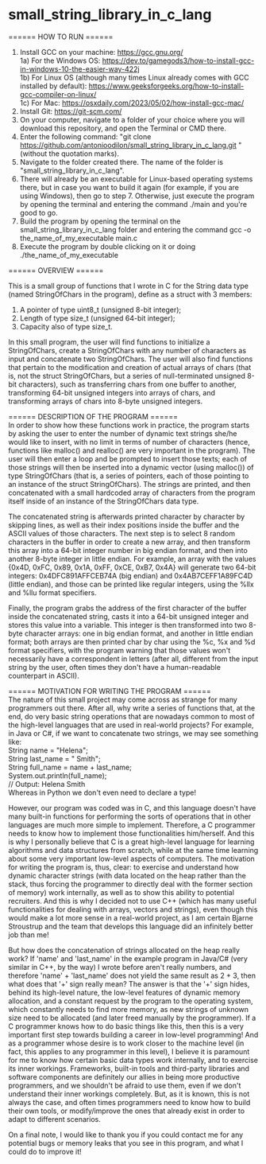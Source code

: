 # small_string_library_in_c_lang
====== HOW TO RUN ======
1) Install GCC on your machine: https://gcc.gnu.org/  
   1a) For the Windows OS: https://dev.to/gamegods3/how-to-install-gcc-in-windows-10-the-easier-way-422j  
   1b) For Linux OS (although many times Linux already comes with GCC installed by default): https://www.geeksforgeeks.org/how-to-install-gcc-compiler-on-linux/  
   1c) For Mac: https://osxdaily.com/2023/05/02/how-install-gcc-mac/  
2) Install Git: https://git-scm.com/  
3) On your computer, navigate to a folder of your choice where you will download this repository, and open the Terminal or CMD there.  
4) Enter the following command: "git clone https://github.com/antonioodilon/small_string_library_in_c_lang.git " (without the quotation marks).  
5) Navigate to the folder created there. The name of the folder is "small_string_library_in_c_lang".  
6) There will already be an executable for Linux-based operating systems there, but in case you want to build it again (for example, if you are using Windows), then go to step 7. Otherwise, just execute the program by opening the terminal and entering the command ./main and you're good to go.  
7) Build the program by opening the terminal on the small_string_library_in_c_lang folder and entering the command gcc -o the_name_of_my_executable main.c  
8) Execute the program by double clicking on it or doing ./the_name_of_my_executable  

====== OVERVIEW ======  

This is a small group of functions that I wrote in C for the String data type (named StringOfChars in the program), define as a struct with 3 members:
1) A pointer of type uint8_t (unsigned 8-bit integer);
2) Length of type size_t (unsigned 64-bit integer);
3) Capacity also of type size_t.

In this small program, the user will find functions to initialize a StringOfChars, create a StringOfChars with any number of characters as input and concatenate two StringOfChars. The user will also find functions that pertain to the modification and creation of actual arrays of chars (that is, not the struct StringOfChars, but a series of null-terminated unsigned 8-bit characters), such as transferring chars from one buffer to another, transforming 64-bit unsigned integers into arrays of chars, and transforming arrays of chars into 8-byte unsigned integers.

====== DESCRIPTION OF THE PROGRAM ======  
In order to show how these functions work in practice, the program starts by asking the user to enter the number of dynamic text strings she/he would like to insert, with no limit in terms of number of characters (hence, functions like malloc() and realloc() are very important in the program). The user will then enter a loop and be prompted to insert those texts; each of those strings will then be inserted into a dynamic vector (using malloc()) of type StringOfChars (that is, a series of pointers, each of those pointing to an instance of the struct StringOfChars). The strings are printed, and then concatenated with a small hardcoded array of characters from the program itself inside of an instance of the StringOfChars data type.

The concatenated string is afterwards printed character by character by skipping lines, as well as their index positions inside the buffer and the ASCII values of those characters. The next step is to select 8 random characters in the buffer in order to create a new array, and then transform this array into a 64-bit integer number in big endian format, and then into another 8-byte integer in little endian. For example, an array with the values {0x4D, 0xFC, 0x89, 0x1A, 0xFF, 0xCE, 0xB7, 0x4A} will generate two 64-bit integers: 0x4DFC891AFFCEB74A (big endian) and 0x4AB7CEFF1A89FC4D (little endian), and those can be printed like regular integers, using the %llx and %llu format specifiers.

Finally, the program grabs the address of the first character of the buffer inside the concatenated string, casts it into a 64-bit unsigned integer and stores this value into a variable. This integer is then transformed into two 8-byte character arrays: one in big endian format, and another in little endian format; both arrays are then printed char by char using the %c, %x and %d format specifiers, with the program warning that those values won't necessarily have a correspondent in letters (after all, different from the input string by the user, often times they don't have a human-readable counterpart in ASCII).

====== MOTIVATION FOR WRITING THE PROGRAM ======  
The nature of this small project may come across as strange for many programmers out there. After all, why write a series of functions that, at the end, do very basic string operations that are nowadays common to most of the high-level languages that are used in real-world projects? For example, in Java or C#, if we want to concatenate two strings, we may see something like:  
	String name = "Helena";  
 	String last_name = " Smith";  
  	String full_name = name + last_name;  
   	System.out.println(full_name);  
    	// Output: Helena Smith  
Whereas in Python we don't even need to declare a type!  

However, our program was coded was in C, and this language doesn't have many built-in functions for performing the sorts of operations that in other languages are much more simple to implement. Therefore, a C programmer needs to know how to implement those functionalities him/herself. And this is why I personally believe that C is a great high-level language for learning algorithms and data structures from scratch, while at the same time learning about some very important low-level aspects of computers. The motivation for writing the program is, thus, clear: to exercise and understand how dynamic character strings (with data located on the heap rather than the stack, thus forcing the programmer to directly deal with the former section of memory) work internally, as well as to show this ability to potential recruiters. And this is why I decided not to use C++ (which has many useful functionalities for dealing with arrays, vectors and strings), even though this would make a lot more sense in a real-world project, as I am certain Bjarne Stroustrup and the team that develops this language did an infinitely better job than me!  

But how does the concatenation of strings allocated on the heap really work? If 'name' and 'last_name' in the example program in Java/C# (very similar in C++, by the way) I wrote before aren't really numbers, and therefore 'name' + 'last_name' does not yield the same result as 2 + 3, then what does that '+' sign really mean? The answer is that the '+' sign hides, behind its high-level nature, the low-level features of dynamic memory allocation, and a constant request by the program to the operating system, which constantly needs to find more memory, as new strings of unknown size need to be allocated (and later freed manually by the programmer). If a C programmer knows how to do basic things like this, then this is a very important first step towards building a career in low-level programming! And as a programmer whose desire is to work closer to the machine level (in fact, this applies to any programmer in this level), I believe it is paramount for me to know how certain basic data types work internally, and to exercise its inner workings. Frameworks, built-in tools and third-party libraries and software components are definitely our allies in being more productive programmers, and we shouldn't be afraid to use them, even if we don't understand their inner workings completely. But, as it is known, this is not always the case, and often times programmers need to know how to build their own tools, or modify/improve the ones that already exist in order to adapt to different scenarios.  

On a final note, I would like to thank you if you could contact me for any potential bugs or memory leaks that you see in this program, and what I could do to improve it!  
